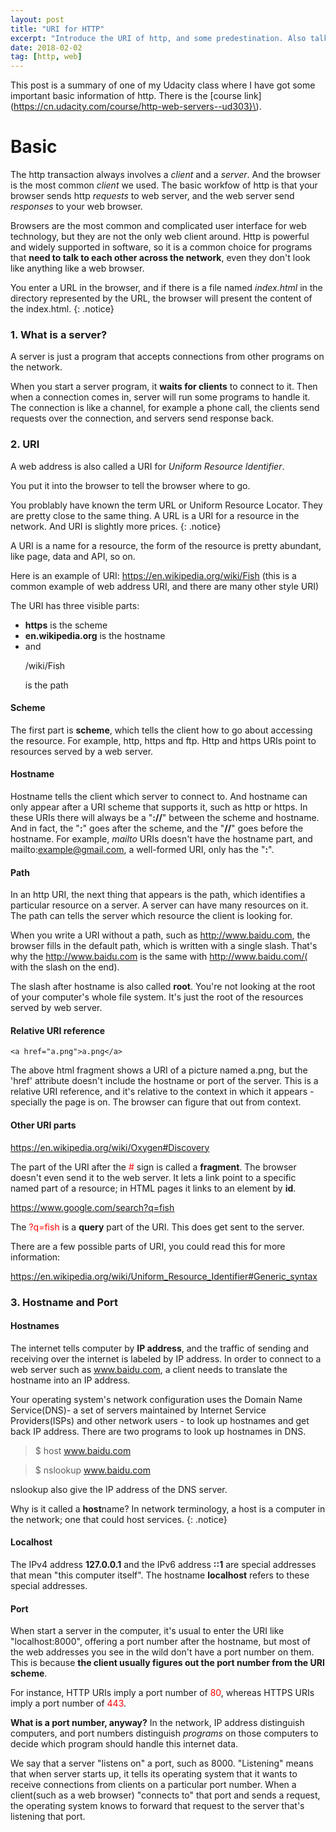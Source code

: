 ```yaml
---
layout: post
title: "URI for HTTP"
excerpt: "Introduce the URI of http, and some predestination. Also talk a little of server."
date: 2018-02-02
tag: [http, web]
---
```


This post is a summary of one of my Udacity class where I have got some important basic information of http. There is the [course link](https://cn.udacity.com/course/http-web-servers--ud303}\).

# Basic
The http transaction always involves a _client_ and a _server_.
And the browser is the most common _client_ we used.
The basic workfow of http is that your browser sends http _requests_ to web server, and the web server send _responses_ to your web browser.

Browsers are the most common and complicated user interface for web technology, but they are not the only web client around. 
Http is powerful and widely supported in software, so it is a common choice for programs that **need to talk to each other across the network**, even they don't look like anything like a web browser.


You enter a URL in the browser, and if there is a file named _index.html_ in the directory represented by the URL, the browser will present the content of the index.html.
{: .notice}

### 1. What is a server?
A server is just a program that accepts connections from other programs on the network.

When you start a server program, it **waits for clients** to connect to it. Then when a connection comes in, server will run some programs to handle it. The connection is like a channel, for example a phone call, the clients send requests over the connection, and servers send response back.

### 2. URI
A web address is also called a URI for _Uniform Resource Identifier_.

You put it into the browser to tell the browser where to go.

You problably have known the term URL or Uniform Resource Locator.
They are pretty close to the same thing. A URL is a URI for a resource in the network. And URI is slightly more prices. 
{: .notice}

A URI is a name for a resource, the form of the resource is pretty abundant, like page, data and API, so on.

Here is an example of URI:
https://en.wikipedia.org/wiki/Fish
(this is a common example of web address URI, and there are many other style URI)

The URI has three visible parts:

* **https** is the scheme
* **en.wikipedia.org** is the hostname
* and <p sytle="color=red">/wiki/Fish</p>is the path

#### Scheme
The first part is **scheme**, which tells the client how to go about accessing the resource.
For example, http, https and ftp. Http and https URIs point to resources served by a web server.

#### Hostname
Hostname tells the client which server to connect to. And hostname can only appear after a URI scheme that supports it, such as http or https. In these URIs
there will always be a "**://**" between the scheme and hostname.
And in fact, the "**:**" goes after the scheme, and the "**//**" goes before the hostname. For example, _mailto_ URIs doesn't have the hostname part, and mailto:example@gmail.com, a well-formed URI, only has the "**:**".

#### Path
In an http URI, the next thing that appears is the path, which identifies a particular resource on a server. A server can have many resources on it. The path can tells the server which resource the client is looking for.

When you write a URI without a path, such as <span style="color:red">http://www.baidu.com</span>, the browser fills in the default path, which is written with a single slash. That's why the http://www.baidu.com is the same with http://www.baidu.com/( with the slash on the end).

The slash after hostname is also called **root**.
You're not looking at the root of your computer's whole file system. It's just the root of the resources served by web server.

#### Relative URI reference
    <a href="a.png">a.png</a>

The above html fragment shows a URI of a picture named a.png, but the 'href' attribute doesn't include the hostname or port of the server.
This is a relative URI reference, and it's relative to the context in which it appears - specially the page is on. The browser can figure that out from context.

#### Other URI parts
https://en.wikipedia.org/wiki/Oxygen#Discovery

The part of the URI after the <span style="color:red">#</span> sign is called a **fragment**. The browser doesn't even send it to the web server. It lets a link point to a specific named part of a resource; in HTML pages it links to an element by **id**.

https://www.google.com/search?q=fish

The <span style="color:red">?q=fish</span> is a **query** part of the URI. This does get sent to the server.

There are a few possible parts of URI, you could read this for more information: 

<a href="https://en.wikipedia.org/wiki/Uniform_Resource_Identifier#Generic_syntax">https://en.wikipedia.org/wiki/Uniform_Resource_Identifier#Generic_syntax</a>


### 3. Hostname and Port

#### Hostnames
The internet tells computer by **IP address**, and the traffic of sending and receiving over the internet is labeled by IP address.
In order to connect to a web server such as <span style="color:red">www.baidu.com</span>, a client needs to translate the hostname into an IP address.

Your operating system's network configuration uses the Domain Name Service(DNS)- a set of servers maintained by Internet Service Providers(ISPs) and other network users - to look up hostnames and get back IP address.
There are two programs to look up hostnames in DNS.

>$ host www.baidu.com

>$ nslookup www.baidu.com

nslookup also give the IP address of the DNS server.

Why is it called a **host**name? In network terminology, a host is a computer in the network; one that could host services.
{: .notice}

####  Localhost
The IPv4 address **127.0.0.1** and the IPv6 address **::1** are special addresses that mean "this computer itself".
The hostname **localhost** refers to these special addresses.

####  Port
When start a server in the computer, it's usual to enter the URI like "localhost:8000", offering a port number after the hostname, but most of the web addresses you see in the wild don't have a port number on them.
This is because **the client usually figures out the port number from the URI scheme**.

For instance, HTTP URIs imply a port number of <span style="color:red">80</span>, whereas HTTPS URIs imply a port number of <span style="color:red">443</span>.

**What is a port number, anyway?**
In the network, IP address distinguish computers, and port numbers distinguish _programs_ on those computers to decide which program should handle this internet data.

We say that a server "listens on" a port, such as 8000. "Listening" means that when server starts up, it tells its operating system that it wants to receive connections from clients on a particular port number.
When a client(such as a web browser) "connects to" that port and sends a request, the operating system knows to forward that request to the server that's listening that port.



